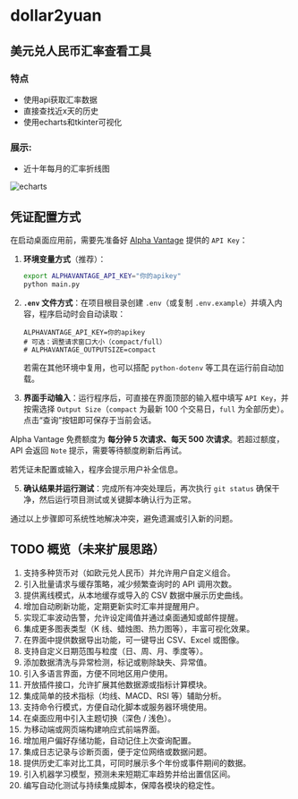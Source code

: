 # dollar2yuan
## 美元兑人民币汇率查看工具
### 特点
- 使用api获取汇率数据
- 直接查找近x天的历史
- 使用echarts和tkinter可视化
### 展示:
- 近十年每月的汇率折线图

![echarts](https://github.com/amazing-fish/dollar2yuan/assets/71763696/464fbc31-24d7-4bba-9122-b0b00fe96327)

## 凭证配置方式

在启动桌面应用前，需要先准备好 [Alpha Vantage](https://www.alphavantage.co/documentation/#fx-daily) 提供的 `API Key`：

1. **环境变量方式**（推荐）：

   ```bash
   export ALPHAVANTAGE_API_KEY="你的apikey"
   python main.py
   ```

2. **`.env` 文件方式**：在项目根目录创建 `.env`（或复制 `.env.example`）并填入内容，程序启动时会自动读取：

   ```env
   ALPHAVANTAGE_API_KEY=你的apikey
   # 可选：调整请求窗口大小（compact/full）
   # ALPHAVANTAGE_OUTPUTSIZE=compact
   ```

   若需在其他环境中复用，也可以搭配 `python-dotenv` 等工具在运行前自动加载。

3. **界面手动输入**：运行程序后，可直接在界面顶部的输入框中填写 `API Key`，并按需选择 `Output Size`（`compact` 为最新 100 个交易日，`full` 为全部历史）。点击“查询”按钮即可保存于当前会话。

Alpha Vantage 免费额度为 **每分钟 5 次请求、每天 500 次请求**。若超过额度，API 会返回 `Note` 提示，需要等待额度刷新后再试。

若凭证未配置或输入，程序会提示用户补全信息。

5. **确认结果并运行测试**：完成所有冲突处理后，再次执行 `git status` 确保干净，然后运行项目测试或关键脚本确认行为正常。

通过以上步骤即可系统性地解决冲突，避免遗漏或引入新的问题。

## TODO 概览（未来扩展思路）

1. 支持多种货币对（如欧元兑人民币）并允许用户自定义组合。
2. 引入批量请求与缓存策略，减少频繁查询时的 API 调用次数。
3. 提供离线模式，从本地缓存或导入的 CSV 数据中展示历史曲线。
4. 增加自动刷新功能，定期更新实时汇率并提醒用户。
5. 实现汇率波动告警，允许设定阈值并通过桌面通知或邮件提醒。
6. 集成更多图表类型（K 线、蜡烛图、热力图等），丰富可视化效果。
7. 在界面中提供数据导出功能，可一键导出 CSV、Excel 或图像。
8. 支持自定义日期范围与粒度（日、周、月、季度等）。
9. 添加数据清洗与异常检测，标记或剔除缺失、异常值。
10. 引入多语言界面，方便不同地区用户使用。
11. 开放插件接口，允许扩展其他数据源或指标计算模块。
12. 集成简单的技术指标（均线、MACD、RSI 等）辅助分析。
13. 支持命令行模式，方便自动化脚本或服务器环境使用。
14. 在桌面应用中引入主题切换（深色 / 浅色）。
15. 为移动端或网页端构建响应式前端界面。
16. 增加用户偏好存储功能，自动记住上次查询配置。
17. 集成日志记录与诊断页面，便于定位网络或数据问题。
18. 提供历史汇率对比工具，可同时展示多个年份或事件期间的数据。
19. 引入机器学习模型，预测未来短期汇率趋势并给出置信区间。
20. 编写自动化测试与持续集成脚本，保障各模块的稳定性。
